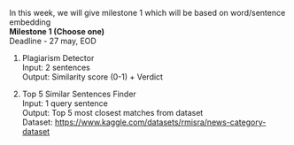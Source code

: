 In this week, we will give milestone 1 which will be based on word/sentence embedding  
**Milestone 1 (Choose one)**  
Deadline - 27 may, EOD  

1. Plagiarism Detector  
Input: 2 sentences  
Output: Similarity score (0-1) + Verdict  
  
2. Top 5 Similar Sentences Finder  
Input: 1 query sentence  
Output: Top 5 most closest matches from dataset  
Dataset: https://www.kaggle.com/datasets/rmisra/news-category-dataset